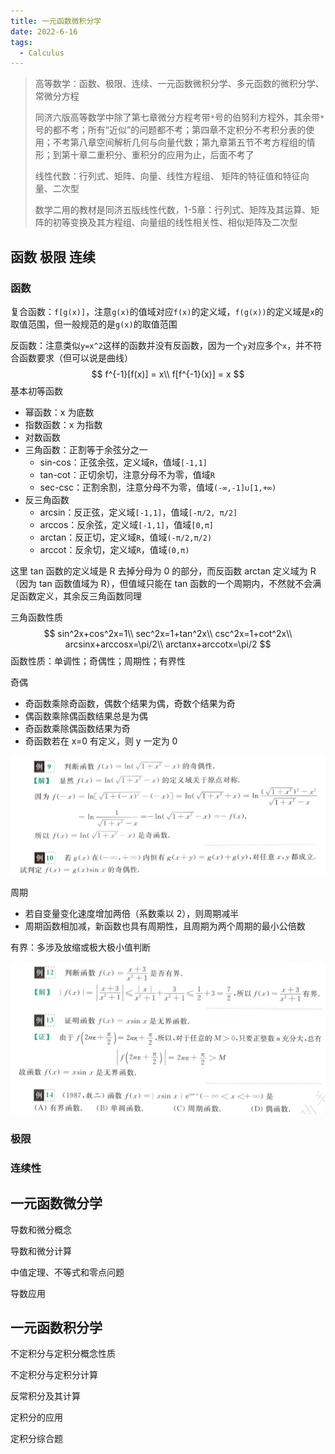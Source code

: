 ```yaml
---
title: 一元函数微积分学
date: 2022-6-16
tags:
  - Calculus
---
```


> 高等数学：函数、极限、连续、一元函数微积分学、多元函数的微积分学、常微分方程
>
> 同济六版高等数学中除了第七章微分方程考带`*`号的伯努利方程外，其余带`*`号的都不考；所有“近似”的问题都不考；第四章不定积分不考积分表的使用；不考第八章空间解析几何与向量代数；第九章第五节不考方程组的情形；到第十章二重积分、重积分的应用为止，后面不考了
>
> 
>
> 线性代数：行列式、矩阵、向量、线性方程组、 矩阵的特征值和特征向量、二次型
>
> 数学二用的教材是同济五版线性代数，1-5章：行列式、矩阵及其运算、矩阵的初等变换及其方程组、向量组的线性相关性、相似矩阵及二次型

## 函数 极限 连续

### 函数

复合函数：`f[g(x)]`，注意`g(x)`的值域对应`f(x)`的定义域，`f(g(x))`的定义域是`x`的取值范围，但一般规范的是`g(x)`的取值范围

反函数：注意类似`y=x^2`这样的函数并没有反函数，因为一个`y`对应多个`x`，并不符合函数要求（但可以说是曲线）
$$
f^{-1}[f(x)] = x\\
f[f^{-1}(x)] = x
$$
基本初等函数

- 幂函数：x 为底数
- 指数函数：x 为指数
- 对数函数
- 三角函数：正割等于余弦分之一
  - sin-cos：正弦余弦，定义域`R`，值域`[-1,1]`
  - tan-cot：正切余切，注意分母不为零，值域`R`
  - sec-csc：正割余割，注意分母不为零，值域`(-∞,-1]∪[1,+∞)`
- 反三角函数
  - arcsin：反正弦，定义域`[-1,1]`，值域`[-π/2, π/2]`
  - arccos：反余弦，定义域`[-1,1]`，值域`[0,π]`
  - arctan：反正切，定义域`R`，值域`(-π/2,π/2)`
  - arccot：反余切，定义域`R`，值域`(0,π)`

这里 tan 函数的定义域是 R 去掉分母为 0 的部分，而反函数 arctan 定义域为 R（因为 tan 函数值域为 R），但值域只能在 tan 函数的一个周期内，不然就不会满足函数定义，其余反三角函数同理

三角函数性质
$$
sin^2x+cos^2x=1\\
sec^2x=1+tan^2x\\
csc^2x=1+cot^2x\\
arcsinx+arccosx=\pi/2\\
arctanx+arccotx=\pi/2
$$
函数性质：单调性；奇偶性；周期性；有界性

奇偶

- 奇函数乘除奇函数，偶数个结果为偶，奇数个结果为奇
- 偶函数乘除偶函数结果总是为偶
- 奇函数乘除偶函数结果为奇
- 奇函数若在 x=0 有定义，则 y 一定为 0

<img src="./assets/image-20230112192325484.png">

周期

- 若自变量变化速度增加两倍（系数乘以 2），则周期减半
- 周期函数相加减，新函数也具有周期性，且周期为两个周期的最小公倍数

有界：多涉及放缩或极大极小值判断

<img src="./assets/image-20230112192228310.png">

### 极限



### 连续性

## 一元函数微分学

导数和微分概念

导数和微分计算

中值定理、不等式和零点问题

导数应用

## 一元函数积分学

不定积分与定积分概念性质

不定积分与定积分计算

反常积分及其计算

定积分的应用

定积分综合题
